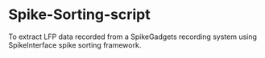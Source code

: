 # Spike-Sorting-script

To extract LFP data recorded from a SpikeGadgets recording system using SpikeInterface spike sorting framework.
